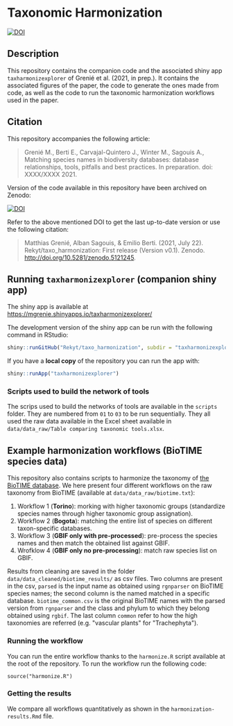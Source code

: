 # Taxonomic Harmonization

<!--Badges: starts-->
[![DOI](https://zenodo.org/badge/DOI/10.5281/zenodo.5121244.svg)](https://doi.org/10.5281/zenodo.5121244)
<!--Badges: end-->


## Description

This repository contains the companion code and the associated shiny app `taxharmonizexplorer` of Grenié et al. (2021, in prep.). It contains the associated figures of the paper, the code to generate the ones made from code, as well as the code to run the taxonomic harmonization workflows used in the paper.

## Citation

This repository accompanies the following article:

> Grenié M., Berti E., Carvajal-Quintero J., Winter M., Sagouis A., Matching species names in biodiversity databases: database relationships, tools, pitfalls and best practices. In preparation. doi: XXXX/XXXX 2021.

Version of the code available in this repository have been archived on Zenodo: 

[![DOI](https://zenodo.org/badge/DOI/10.5281/zenodo.5121244.svg)](https://doi.org/10.5281/zenodo.5121244)

Refer to the above mentioned DOI to get the last up-to-date version or use the following citation:

> Matthias Grenié, Alban Sagouis, & Emilio Berti. (2021, July 22). Rekyt/taxo_harmonization: First release (Version v0.1). Zenodo. http://doi.org/10.5281/zenodo.5121245.

## Running `taxharmonizexplorer` (companion shiny app)

The shiny app is available at https://mgrenie.shinyapps.io/taxharmonizexplorer/

The development version of the shiny app can be run with the following command in RStudio:

```r
shiny::runGitHub("Rekyt/taxo_harmonization", subdir = "taxharmonizexplorer")
```

If you have a **local copy** of the repository you can run the app with:

```r
shiny::runApp("taxharmonizexplorer")
```

### Scripts used to build the network of tools

The scrips used to build the networks of tools are available in the `scripts` folder. They are numbered from `01` to `03` to be run sequentially. They all used the raw data available in the Excel sheet available in `data/data_raw/Table comparing taxonomic tools.xlsx`.


## Example harmonization workflows (BioTIME species data)

This repository also contains scripts to harmonize the taxonomy of [the BioTIME database](https://biotime.st-andrews.ac.uk/). We here present four different workflows on the raw taxonomy from BioTIME (available at `data/data_raw/biotime.txt`):

1. Workflow 1 (**Torino**): morking with higher taxonomic groups (standardize species names through higher taxonomic group assignation).
1. Workflow 2 (**Bogota**): matching the entire list of species on different taxon-specific databases.
1. Workflow 3 (**GBIF only with pre-processed**): pre-process the species names and then match the obtained list against GBIF.
1. Wrofklow 4 (**GBIF only no pre-processing**): match raw species list on GBIF.

Results from cleaning are saved in the folder `data/data_cleaned/biotime_results/` as csv files. Two columns are present in the csv, `parsed` is the input name as obtained using `rgnparser` on BioTIME species names; the second column is the named matched in a specific database.
`biotime_common.csv` is the original BioTIME names with the parsed version from `rgnparser` and the class and phylum to which they belong obtained using `rgbif`. The last column `common` refer to how the high taxonomies are referred (e.g. "vascular plants" for "Trachephyta").


### Running the workflow

You can run the entire workflow thanks to the `harmonize.R` script available at the root of the repository.
To run the workflow run the following code:

```{r}
source("harmonize.R")
```

### Getting the results

We compare all workflows quantitatively as shown in the `harmonization-results.Rmd` file.
